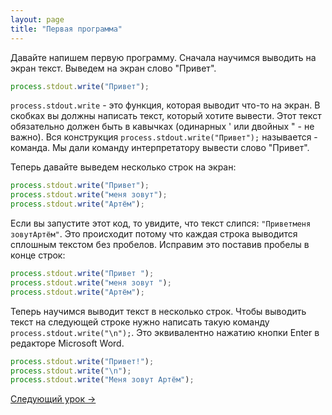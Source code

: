 ```yaml
---
layout: page
title: "Первая программа"
---
```


Давайте напишем первую программу. Сначала научимся выводить на экран текст. Выведем на экран слово "Привет".

```js
process.stdout.write("Привет");
```

`process.stdout.write` - это функция, которая выводит что-то на экран. В скобках вы должны написать текст, который хотите вывести. Этот текст обязательно должен быть в кавычках (одинарных ' или двойных " - не важно). Вся конструкция `process.stdout.write("Привет");` называется - команда. Мы дали команду интерпретатору вывести слово "Привет".

Теперь давайте выведем несколько строк на экран:

```js
process.stdout.write("Привет");
process.stdout.write("меня зовут");
process.stdout.write("Артём");
```

Если вы запустите этот код, то увидите, что текст слипся: `"Приветменя зовутАртём"`. Это происходит потому что каждая строка выводится сплошным текстом без пробелов. Исправим это поставив пробелы в конце строк:

```js
process.stdout.write("Привет ");
process.stdout.write("меня зовут ");
process.stdout.write("Артём");
```

Теперь научимся выводит текст в несколько строк. Чтобы выводить текст на следующей строке нужно написать такую команду `process.stdout.write("\n");`. Это эквивалентно нажатию кнопки Enter в редакторе Microsoft Word.

```js
process.stdout.write("Привет!");
process.stdout.write("\n");
process.stdout.write("Меня зовут Артём");
```

[Следующий урок ->](../pages/2.for)
